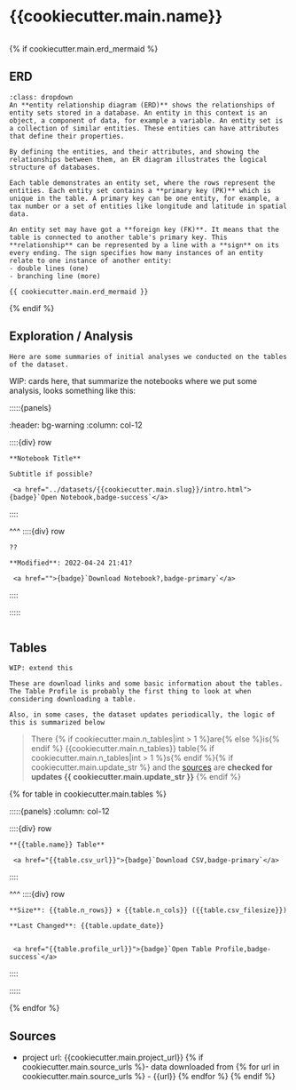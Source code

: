 # {{cookiecutter.main.name}}

```{include} ../homes/{{cookiecutter.main.slug}}.md
```
{% if cookiecutter.main.erd_mermaid %}
## ERD

```{admonition} What is an Entity Relationship Diagram (ERD)?
:class: dropdown
An **entity relationship diagram (ERD)** shows the relationships of entity sets stored in a database. An entity in this context is an object, a component of data, for example a variable. An entity set is a collection of similar entities. These entities can have attributes that define their properties.

By defining the entities, and their attributes, and showing the relationships between them, an ER diagram illustrates the logical structure of databases. 

Each table demonstrates an entity set, where the rows represent the entities. Each entity set contains a **primary key (PK)** which is unique in the table. A primary key can be one entity, for example, a tax number or a set of entities like longitude and latitude in spatial data.

An entity set may have got a **foreign key (FK)**. It means that the table is connected to another table's primary key. This **relationship** can be represented by a line with a **sign** on its every ending. The sign specifies how many instances of an entity relate to one instance of another entity:
- double lines (one)
- branching line (more)
```


```{mermaid}
{{ cookiecutter.main.erd_mermaid }}
```
{% endif %}

## Exploration / Analysis

```{note}
Here are some summaries of initial analyses we conducted on the tables of the dataset.
```


WIP: cards here, that summarize the notebooks where we put some analysis, looks something like this:

:::::{panels}

:header: bg-warning
:column: col-12

::::{div} row

```{div} col-4
**Notebook Title**
```

```{div} col-4
Subtitle if possible?
```

```{div} col-4
 <a href="../datasets/{{cookiecutter.main.slug}}/intro.html">{badge}`Open Notebook,badge-success`</a>
```
::::

^^^
::::{div} row

```{div} col-4
??
```

```{div} col-4
**Modified**: 2022-04-24 21:41?
```

```{div} col-4
 <a href="">{badge}`Download Notebook?,badge-primary`</a>
```

::::

:::::

```{tableofcontents}
```


## Tables

```{note}
WIP: extend this

These are download links and some basic information about the tables. The Table Profile is probably the first thing to look at when considering downloading a table. 

Also, in some cases, the dataset updates periodically, the logic of this is summarized below

```

> There {% if cookiecutter.main.n_tables|int > 1 %}are{% else %}is{% endif %} {{cookiecutter.main.n_tables}} table{% if cookiecutter.main.n_tables|int > 1 %}s{% endif %}{% if cookiecutter.main.update_str %} and the [sources](#sources) are **checked for updates {{ cookiecutter.main.update_str }}** {% endif %}

{% for table in cookiecutter.main.tables %}


:::::{panels} :column: col-12

::::{div} row

```{div} col-9
**{{table.name}} Table**
```

```{div} col-3
 <a href="{{table.csv_url}}">{badge}`Download CSV,badge-primary`</a>
```
::::

^^^
::::{div} row

```{div} col-4
**Size**: {{table.n_rows}} × {{table.n_cols}} ({{table.csv_filesize}})
```

```{div} col-5
**Last Changed**: {{table.update_date}}
```

```{div} col-3

 <a href="{{table.profile_url}}">{badge}`Open Table Profile,badge-success`</a>

```

::::

:::::

{% endfor %}


## Sources

- project url: {{cookiecutter.main.project_url}}
{% if cookiecutter.main.source_urls %}- data downloaded from
{% for url in cookiecutter.main.source_urls %}  - {{url}}
{% endfor %}
{% endif %}